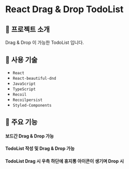 # React Drag & Drop TodoList

## 🔎 프로젝트 소개
Drag & Drop 이 가능한 TodoList 입니다.

## 🔨 사용 기술

* `React`
* `React-beautiful-dnd`
* `JavaScript`
* `TypeScript`
* `Recoil`
* `Recoilpersist`
* `Styled-Components`

## 📌 주요 기능

#### 보드간 Drag & Drop 가능

#### TodoList 작성 및 Drag & Drop 가능

#### TodoList Drag 시 우측 하단에 휴지통 아이콘이 생기며 Drop 시 
